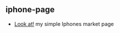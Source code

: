 ## iphone-page

- [Look at!](https://nicolas-gl.github.io/iphone-page/) my simple Iphones market page 
